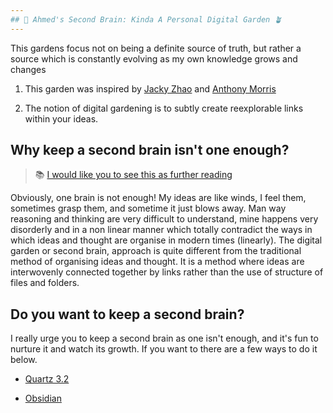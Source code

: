 ```yaml
---
## 🧠 Ahmed's Second Brain: Kinda A Personal Digital Garden 🪴
---
```


This gardens focus not on being a definite source of truth, but rather a source which is constantly evolving as my own knowledge grows and changes

1. This garden was inspired by [Jacky Zhao](https://jzhao.xyz/) and [Anthony Morris](https://anthonymorris.dev/)

2. The notion of digital gardening is to subtly create reexplorable links within your ideas.

## Why keep a second brain isn't one enough?

> 📚 [I would like you to see this as further reading](https://jzhao.xyz/posts/networked-thought/)

Obviously, one brain is not enough! My ideas are like winds, I feel them, sometimes grasp them, and sometime it just blows away.
Man way reasoning and thinking are very difficult to understand, mine happens very disorderly and in a non linear manner which totally
contradict the ways in which ideas and thought are organise in modern times (linearly).
The digital garden or second brain, approach is quite different from the traditional method of organising ideas and thought. It is a method where ideas are interwovenly connected together by links rather than the use of structure of files and folders.

## Do you want to keep a second brain?

I really urge you to keep a second brain as one isn't enough, and it's fun to nurture it and watch its growth. If you want to there are a few ways to do it below.

-   [Quartz 3.2](https://quartz.jzhao.xyz/)

-   [Obsidian](https://obsidian.md/)
